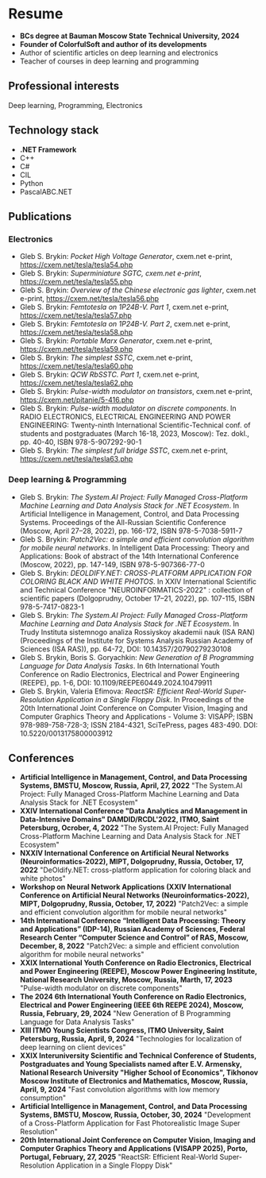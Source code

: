 # Resume

* __BCs degree at Bauman Moscow State Technical University, 2024__
* __Founder of ColorfulSoft and author of its developments__
* Author of scientific articles on deep learning and electronics
* Teacher of courses in deep learning and programming

## Professional interests

Deep learning, Programming, Electronics

## Technology stack

* __.NET Framework__
* C++
* C#
* CIL
* Python
* PascalABC.NET

## Publications

### Electronics

* Gleb S. Brykin: _Pocket High Voltage Generator_, cxem.net e-print, https://cxem.net/tesla/tesla54.php
* Gleb S. Brykin: _Superminiature SGTC, cxem.net e-print_, https://cxem.net/tesla/tesla55.php
* Gleb S. Brykin: _Overview of the Chinese electronic gas lighter_, cxem.net e-print, https://cxem.net/tesla/tesla56.php
* Gleb S. Brykin: _Femtotesla on 1P24B-V. Part 1_, cxem.net e-print, https://cxem.net/tesla/tesla57.php
* Gleb S. Brykin: _Femtotesla on 1P24B-V. Part 2_, cxem.net e-print, https://cxem.net/tesla/tesla58.php
* Gleb S. Brykin: _Portable Marx Generator_, cxem.net e-print, https://cxem.net/tesla/tesla59.php
* Gleb S. Brykin: _The simplest SSTC_, cxem.net e-print, https://cxem.net/tesla/tesla60.php
* Gleb S. Brykin: _QCW RbSSTC. Part 1_, cxem.net e-print, https://cxem.net/tesla/tesla62.php
* Gleb S. Brykin: _Pulse-width modulator on transistors_, cxem.net e-print, https://cxem.net/pitanie/5-416.php
* Gleb S. Brykin: _Pulse-width modulator on discrete components_. In RADIO ELECTRONICS, ELECTRICAL ENGINEERING AND POWER ENGINEERING: Twenty-ninth International Scientific-Technical conf. of students and postgraduates (March 16-18, 2023, Moscow): Tez. dokl., pp. 40-40, ISBN 978-5-907292-90-1
* Gleb S. Brykin: _The simplest full bridge SSTC_, cxem.net e-print, https://cxem.net/tesla/tesla63.php

### Deep learning & Programming

* Gleb S. Brykin: _The System.AI Project: Fully Managed Cross-Platform Machine Learning and Data Analysis Stack for .NET Ecosystem_. In Artificial Intelligence in Management, Control, and Data Processing Systems. Proceedings of the All-Russian Scientific Conference (Moscow, April 27–28, 2022), pp. 166-172, ISBN 978-5-7038-5911-7
* Gleb S. Brykin: _Patch2Vec: a simple and efficient convolution algorithm for mobile neural networks_. In Intelligent Data Processing: Theory and Applications: Book of abstract of the 14th International Conference (Moscow, 2022), pp. 147-149, ISBN 978-5-907366-77-0
* Gleb S. Brykin: _DEOLDIFY.NET: CROSS-PLATFORM APPLICATION FOR COLORING BLACK AND WHITE PHOTOS_. In XXIV International Scientific and Technical Conference
"NEUROINFORMATICS-2022" : collection of scientific papers (Dolgoprudny, October 17–21, 2022), pp. 107-115, ISBN 978-5-7417-0823-1
* Gleb S. Brykin: _The System.AI Project: Fully Managed Cross-Platform Machine Learning and Data Analysis Stack for .NET Ecosystem_. In Trudy Instituta sistemnogo analiza Rossiyskoy akademii nauk (ISA RAN) (Proceedings of the Institute for Systems Analysis Russian Academy of Sciences (ISA RAS)), pp. 64-72, DOI: 10.14357/20790279230108
* Gleb S. Brykin, Boris S. Goryachkin: _New Generation of B Programming Language for Data Analysis Tasks_. In 6th International Youth Conference on Radio Electronics, Electrical and Power Engineering (REEPE), pp. 1-6, DOI: 10.1109/REEPE60449.2024.10479911
* Gleb S. Brykin, Valeria Efimova: _ReactSR: Efficient Real-World Super-Resolution Application in a Single Floppy Disk_. In Proceedings of the 20th International Joint Conference on Computer Vision, Imaging and Computer Graphics Theory and Applications - Volume 3: VISAPP; ISBN 978-989-758-728-3; ISSN 2184-4321, SciTePress, pages 483-490. DOI: 10.5220/0013175800003912

## Conferences

* __Artificial Intelligence in Management, Control, and Data Processing Systems, BMSTU, Moscow, Russia, April, 27, 2022__ "The System.AI Project: Fully Managed Cross-Platform Machine Learning and Data Analysis Stack for .NET Ecosystem"
* __XXIV International Conference "Data Analytics and Management in Data-Intensive Domains" DAMDID/RCDL'2022, ITMO, Saint Petersburg, Ocrober, 4, 2022__ "The System.AI Project: Fully Managed Cross-Platform Machine Learning and Data Analysis Stack for .NET Ecosystem"
* __NXXIV International Conference on Artificial Neural Networks (Neuroinformatics-2022), MIPT, Dolgoprudny, Russia, October, 17, 2022__ "DeOldify.NET: cross-platform application for coloring black and white photos"
* __Workshop on Neural Network Applications (XXIV International Conference on Artificial Neural Networks (Neuroinformatics-2022), MIPT, Dolgoprudny, Russia, October, 17, 2022)__ "Patch2Vec: a simple and efficient convolution algorithm for mobile neural networks"
* __14th International Conference “Intelligent Data Processing: Theory and Applications” (IDP-14), Russian Academy of Sciences, Federal Research Center “Computer Science and Control” of RAS, Moscow, December, 8, 2022__ "Patch2Vec: a simple and efficient convolution algorithm for mobile neural networks"
* __XXIX International Youth Conference on Radio Electronics, Electrical and Power Engineering (REEPE), Moscow Power Engineering Institute, National Research University, Moscow, Russia, Marth, 17, 2023__ "Pulse-width modulator on discrete components"
* __The 2024 6th International Youth Conference on Radio Electronics, Electrical and Power Engineering (IEEE 6th REEPE 2024), Moscow, Russia, February, 29, 2024__ "New Generation of B Programming Language for Data Analysis Tasks"
* __XIII ITMO Young Scientists Congress, ITMO University, Saint Petersburg, Russia, April, 9, 2024__ "Technologies for localization of deep learning on client devices"
* __XXIX Interuniversity Scientific and Technical Conference of Students, Postgraduates and Young Specialists named after E.V. Armensky, National Research University "Higher School of Economics", Tikhonov Moscow Institute of Electronics and Mathematics, Moscow, Russia, April, 9, 2024__ "Fast convolution algorithms with low memory consumption"
* __Artificial Intelligence in Management, Control, and Data Processing Systems, BMSTU, Moscow, Russia, October, 30, 2024__ "Development of a Cross-Platform Application for Fast Photorealistic Image Super Resolution"
* __20th International Joint Conference on Computer Vision, Imaging and Computer Graphics Theory and Applications (VISAPP 2025), Porto, Portugal, February, 27, 2025__ "ReactSR: Efficient Real-World Super-Resolution Application in a Single Floppy Disk"
